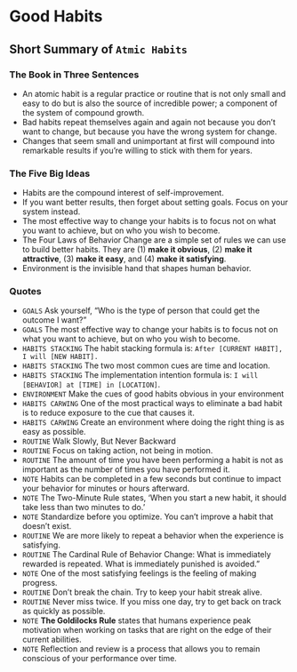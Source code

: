 # Good Habits

## Short Summary of `Atmic Habits`

### The Book in Three Sentences

* An atomic habit is a regular practice or routine that is not only small and easy to do but is also the source of incredible power; a component of the system of compound growth.
* Bad habits repeat themselves again and again not because you don’t want to change, but because you have the wrong system for change.
* Changes that seem small and unimportant at first will compound into remarkable results if you’re willing to stick with them for years.

### The Five Big Ideas

* Habits are the compound interest of self-improvement.
* If you want better results, then forget about setting goals. Focus on your system instead.
* The most effective way to change your habits is to focus not on what you want to achieve, but on who you wish to become.
* The Four Laws of Behavior Change are a simple set of rules we can use to build better habits. They are (1) **make it obvious**, (2) **make it attractive**, (3) **make it easy**, and (4) **make it satisfying**.
* Environment is the invisible hand that shapes human behavior.

### Quotes

* `GOALS` Ask yourself, “Who is the type of person that could get the outcome I want?”
* `GOALS` The most effective way to change your habits is to focus not on what you want to achieve, but on who you wish to become.
* `HABITS STACKING` The habit stacking formula is: `After [CURRENT HABIT], I will [NEW HABIT].`
* `HABITS STACKING` The two most common cues are time and location.
* `HABITS STACKING` The implementation intention formula is: `I will [BEHAVIOR] at [TIME] in [LOCATION]`.
* `ENVIRONMENT` Make the cues of good habits obvious in your environment
* `HABITS CARWING` One of the most practical ways to eliminate a bad habit is to reduce exposure to the cue that causes it.
* `HABITS CARWING` Create an environment where doing the right thing is as easy as possible.
* `ROUTINE` Walk Slowly, But Never Backward
* `ROUTINE` Focus on taking action, not being in motion.
* `ROUTINE` The amount of time you have been performing a habit is not as important as the number of times you have performed it.
* `NOTE` Habits can be completed in a few seconds but continue to impact your behavior for minutes or hours afterward.
* `NOTE` The Two-Minute Rule states, ‘When you start a new habit, it should take less than two minutes to do.’
* `NOTE` Standardize before you optimize. You can’t improve a habit that doesn’t exist.
* `ROUTINE` We are more likely to repeat a behavior when the experience is satisfying.
* `ROUTINE` The Cardinal Rule of Behavior Change: What is immediately rewarded is repeated. What is immediately punished is avoided.”
* `NOTE` One of the most satisfying feelings is the feeling of making progress.
* `ROUTINE` Don’t break the chain. Try to keep your habit streak alive.
* `ROUTINE` Never miss twice. If you miss one day, try to get back on track as quickly as possible.
* `NOTE` **The Goldilocks Rule** states that humans experience peak motivation when working on tasks that are right on the edge of their current abilities.
* `NOTE` Reflection and review is a process that allows you to remain conscious of your performance over time.
